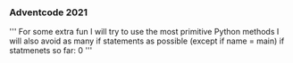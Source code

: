 ### Adventcode 2021

'''
For some extra fun I will try to use the most primitive Python methods
I will also avoid as many if statements as possible (except if name = main)
if statmenets so far: 0
'''
